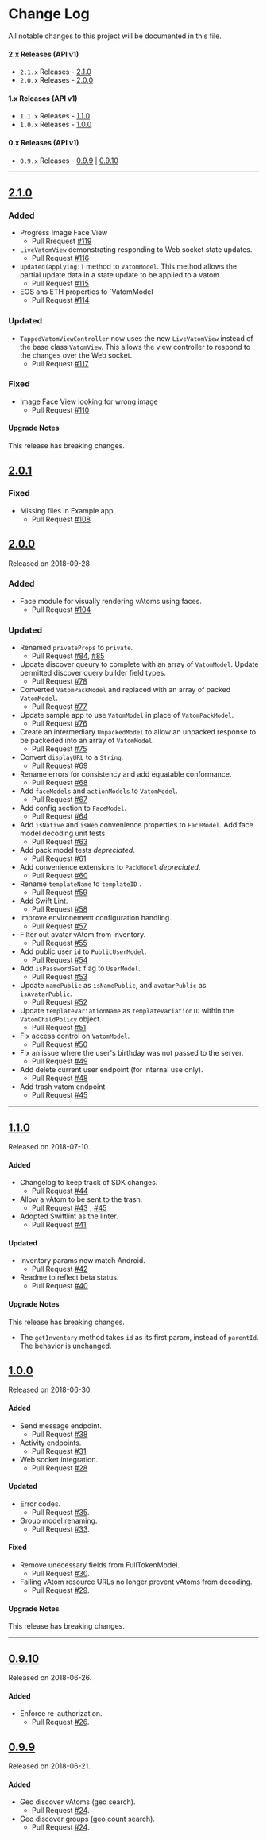 # Change Log
All notable changes to this project will be documented in this file.

#### 2.x Releases (API v1)
- `2.1.x` Releases -  [2.1.0](#210)
- `2.0.x` Releases -  [2.0.0](#200)

#### 1.x Releases (API v1)
- `1.1.x` Releases - [1.1.0](#110)
- `1.0.x` Releases - [1.0.0](#100)

#### 0.x Releases (API v1)
- `0.9.x` Releases - [0.9.9](#099) | [0.9.10](#0910)

---

## [2.1.0](https://github.com/BLOCKvIO/ios-sdk/releases/tag/2.1.0)

### Added

- Progress Image Face View
  - Pull Rrequest [#119](https://github.com/BLOCKvIO/ios-sdk/pull/119)
- `LiveVatomView` demonstrating responding to Web socket state updates. 
  - Pull Request [#116](https://github.com/BLOCKvIO/ios-sdk/pull/116)
- `updated(applying:)` method to `VatomModel`. This method allows the partial update data in a state update to be applied to a vatom.
  - Pull Request [#115](https://github.com/BLOCKvIO/ios-sdk/pull/115)
- EOS ans ETH properties to `VatomModel
  - Pull Request [#114](https://github.com/BLOCKvIO/ios-sdk/pull/114)

### Updated

- `TappedVatomViewController` now uses the new `LiveVatomView` instead of the base class `VatomView`. This allows the view
controller to respond to the changes over the Web socket.
  - Pull Request [#117](https://github.com/BLOCKvIO/ios-sdk/pull/117)

### Fixed

- Image Face View looking for wrong image
  - Pull Request [#110](https://github.com/BLOCKvIO/ios-sdk/pull/110)

#### Upgrade Notes
This release has breaking changes.

## [2.0.1](https://github.com/BLOCKvIO/ios-sdk/releases/tag/2.0.1)

### Fixed

- Missing files in Example app
   - Pull Request [#108](https://github.com/BLOCKvIO/ios-sdk/pull/108)

## [2.0.0](https://github.com/BLOCKvIO/ios-sdk/releases/tag/2.0.0)
Released on 2018-09-28

### Added 

- Face module for visually rendering vAtoms using faces.
    - Pull Request [#104](https://github.com/BLOCKvIO/ios-sdk/pull/104)
    
### Updated

- Renamed `privateProps` to `private`.
    - Pull Request [#84](https://github.com/BLOCKvIO/ios-sdk/pull/84), [#85](https://github.com/BLOCKvIO/ios-sdk/pull/85)
- Update discover queury to complete with an array of `VatomModel`. Update permitted discover query builder field types.
    - Pull Request [#78](https://github.com/BLOCKvIO/ios-sdk/pull/78)
- Converted `VatomPackModel` and replaced with an array of packed `VatomModel`.
    - Pull Request [#77](https://github.com/BLOCKvIO/ios-sdk/pull/77)
- Update sample app to use `VatomModel` in place of `VatomPackModel`.
    - Pull Request [#76](https://github.com/BLOCKvIO/ios-sdk/pull/76)
- Create an intermediary `UnpackedModel` to allow an unpacked response to be packeded into an array of `VatomModel`.
    - Pull Request [#75](https://github.com/BLOCKvIO/ios-sdk/pull/75)
- Convert `displayURL` to a `String`.
    - Pull Request [#69](https://github.com/BLOCKvIO/ios-sdk/pull/69)
- Rename errors for consistency and add equatable conformance.
    - Pull Request [#68](https://github.com/BLOCKvIO/ios-sdk/pull/68)
- Add `faceModels` and `actionModels` to `VatomModel`.
    - Pull Request [#67](https://github.com/BLOCKvIO/ios-sdk/pull/67)
- Add config section to `FaceModel`.
    - Pull Request [#64](https://github.com/BLOCKvIO/ios-sdk/pull/64)
- Add `isNative` and `isWeb` convenience properties to `FaceModel`. Add face model decoding unit tests.
    - Pull Request [#63](https://github.com/BLOCKvIO/ios-sdk/pull/63)
- Add pack model tests *depreciated*.
    - Pull Request [#61](https://github.com/BLOCKvIO/ios-sdk/pull/61)
- Add convenience extensions to `PackModel` *depreciated*.
    - Pull Request [#60](https://github.com/BLOCKvIO/ios-sdk/pull/60)
- Rename `templateName` to `templateID` .
    - Pull Request [#59](https://github.com/BLOCKvIO/ios-sdk/pull/59)
- Add Swift Lint.
    - Pull Request [#58](https://github.com/BLOCKvIO/ios-sdk/pull/58)
- Improve environement configuration handling.
    - Pull Request [#57](https://github.com/BLOCKvIO/ios-sdk/pull/57)
- Filter out avatar vAtom from inventory.
    - Pull Request [#55](https://github.com/BLOCKvIO/ios-sdk/pull/55)
- Add public user `id` to `PublicUserModel`.
    - Pull Request [#54](https://github.com/BLOCKvIO/ios-sdk/pull/54)
- Add `isPasswordSet` flag to `UserModel`.
    - Pull Request [#53](https://github.com/BLOCKvIO/ios-sdk/pull/53)
- Update `namePublic` as `isNamePublic`, and `avatarPublic` as `isAvatarPublic`.
    - Pull Request [#52](https://github.com/BLOCKvIO/ios-sdk/pull/52)
- Update `templateVariationName` as `templateVariationID` within the `VatomChildPolicy` object.
    - Pull Request [#51](https://github.com/BLOCKvIO/ios-sdk/pull/51)
- Fix access control on `VatomModel`.
    - Pull Request [#50](https://github.com/BLOCKvIO/ios-sdk/pull/50)
- Fix an issue where the user's birthday was not passed to the server.
    - Pull Request [#49](https://github.com/BLOCKvIO/ios-sdk/pull/49)
- Add delete current user endpoint (for internal use only).
    - Pull Request [#48](https://github.com/BLOCKvIO/ios-sdk/pull/48)
- Add trash vatom endpoint
    - Pull Request [#45](https://github.com/BLOCKvIO/ios-sdk/pull/45)

---

## [1.1.0](https://github.com/BLOCKvIO/ios-sdk/releases/tag/1.1.0)
Released on 2018-07-10.

#### Added
- Changelog to keep track of SDK changes.
  - Pull Request [#44](https://github.com/BLOCKvIO/ios-sdk/pull/44)
- Allow a vAtom to be sent to the trash.
  - Pull Request [#43](https://github.com/BLOCKvIO/ios-sdk/pull/43) , [#45](https://github.com/BLOCKvIO/ios-sdk/pull/45)
- Adopted Swiftlint as the linter.
  - Pull Request [#41](https://github.com/BLOCKvIO/ios-sdk/pull/41)

#### Updated
- Inventory params now match Android.
  - Pull Request [#42](https://github.com/BLOCKvIO/ios-sdk/pull/42)
- Readme to reflect beta status.
  - Pull Request [#40](https://github.com/BLOCKvIO/ios-sdk/pull/40)

#### Upgrade Notes
This release has breaking changes.

- The `getInventory` method takes `id` as its first param, instead of `parentId`. The behavior is unchanged.

## [1.0.0](https://github.com/BLOCKvIO/ios-sdk/releases/tag/1.0.0)
Released on 2018-06-30.

#### Added
- Send message endpoint.
  - Pull Request [#38](https://github.com/BLOCKvIO/ios-sdk/pull/38)
- Activity endpoints.
  - Pull Request [#31](https://github.com/BLOCKvIO/ios-sdk/pull/31)
- Web socket integration.
  - Pull Request [#28](https://github.com/BLOCKvIO/ios-sdk/pull/28)
  
#### Updated
- Error codes.
  - Pull Request [#35](https://github.com/BLOCKvIO/ios-sdk/pull/35).
- Group model renaming.
  - Pull Request [#33](https://github.com/BLOCKvIO/ios-sdk/pull/33).

#### Fixed
- Remove unecessary fields from FullTokenModel.
  - Pull Request [#30](https://github.com/BLOCKvIO/ios-sdk/pull/30).
- Failing vAtom resource URLs no longer prevent vAtoms from decoding.
  - Pull Request [#29](https://github.com/BLOCKvIO/ios-sdk/pull/29).
  
#### Upgrade Notes
This release has breaking changes.

----

## [0.9.10](https://github.com/BLOCKvIO/ios-sdk/releases/tag/0.9.10)
  Released on 2018-06-26.
  
#### Added
- Enforce re-authorization.
  - Pull Request [#26](https://github.com/BLOCKvIO/ios-sdk/pull/26).
  
## [0.9.9](https://github.com/BLOCKvIO/ios-sdk/releases/tag/0.9.9)
  Released on 2018-06-21.

#### Added
- Geo discover vAtoms (geo search).
  - Pull Request [#24](https://github.com/BLOCKvIO/ios-sdk/pull/24).
- Geo discover groups (geo count search).
  - Pull Request [#24](https://github.com/BLOCKvIO/ios-sdk/pull/24).
